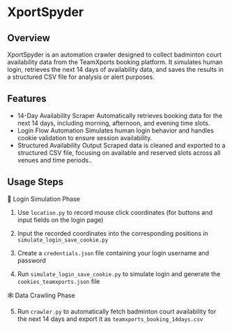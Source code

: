 # XportSpyder

## Overview

XportSpyder is an automation crawler designed to collect badminton court availability data from the TeamXports booking platform.
It simulates human login, retrieves the next 14 days of availability data, and saves the results in a structured CSV file for analysis or alert purposes.

## Features

- 14-Day Availability Scraper
Automatically retrieves booking data for the next 14 days, including morning, afternoon, and evening time slots.
- Login Flow Automation
Simulates human login behavior and handles cookie validation to ensure session availability.
-  Structured Availability Output
Scraped data is cleaned and exported to a structured CSV file, focusing on available and reserved slots across all venues and time periods..

## Usage Steps
🔐 Login Simulation Phase

1. Use `location.py` to record mouse click coordinates (for buttons and input fields on the login page)

2. Input the recorded coordinates into the corresponding positions in `simulate_login_save_cookie.py`

3. Create a `credentials.json` file containing your login username and password

4. Run `simulate_login_save_cookie.py` to simulate login and generate the `cookies_teamxports.json` file

🕸 Data Crawling Phase

5. Run `crawler.py` to automatically fetch badminton court availability for the next 14 days and export it as `teamxports_booking_14days.csv`

